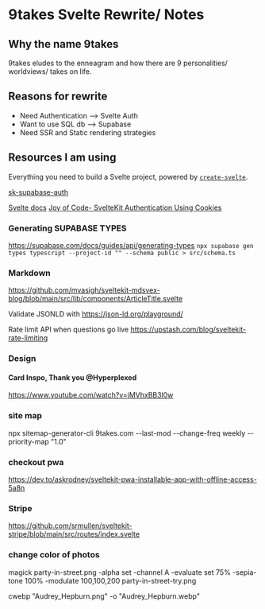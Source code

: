 # 9takes Svelte Rewrite/ Notes

## Why the name 9takes

9takes eludes to the enneagram and how there are 9 personalities/ worldviews/ takes on life.

## Reasons for rewrite

- Need Authentication --> Svelte Auth
- Want to use SQL db --> Supabase
- Need SSR and Static rendering strategies

## Resources I am using

Everything you need to build a Svelte project, powered by [`create-svelte`](https://github.com/sveltejs/kit/tree/master/packages/create-svelte).

[sk-supabase-auth](https://github.com/huntabyte/sk-supabase-auth)

[Svelte docs](https://kit.svelte.dev/docs/project-structure)
[Joy of Code- SvelteKit Authentication Using Cookies](https://www.youtube.com/watch?v=E3VG-dLCRUk)

### Generating SUPABASE TYPES

<https://supabase.com/docs/guides/api/generating-types>
`npx supabase gen types typescript --project-id "" --schema public > src/schema.ts`

### Markdown

<https://github.com/mvasigh/sveltekit-mdsvex-blog/blob/main/src/lib/components/ArticleTitle.svelte>

Validate JSONLD with <https://json-ld.org/playground/>

Rate limit API when questions go live
<https://upstash.com/blog/sveltekit-rate-limiting>

### Design

#### Card Inspo, Thank you @Hyperplexed

<https://www.youtube.com/watch?v=jMVhxBB3l0w>

### site map

npx sitemap-generator-cli 9takes.com --last-mod --change-freq weekly --priority-map "1.0"

### checkout pwa

<https://dev.to/askrodney/sveltekit-pwa-installable-app-with-offline-access-5a8n>

### Stripe

<https://github.com/srmullen/sveltekit-stripe/blob/main/src/routes/index.svelte>

### change color of photos

magick party-in-street.png -alpha set -channel A -evaluate set 75% -sepia-tone 100% -modulate 100,100,200 party-in-street-try.png

cwebp "Audrey_Hepburn.png" -o "Audrey_Hepburn.webp"

<!--
## transitions
https://www.youtube.com/watch?v=ecP8RwpkiQw
-->

<!-- Zooom into question so it takes over the page -->
<!-- Experiment to sort emotion words -->

